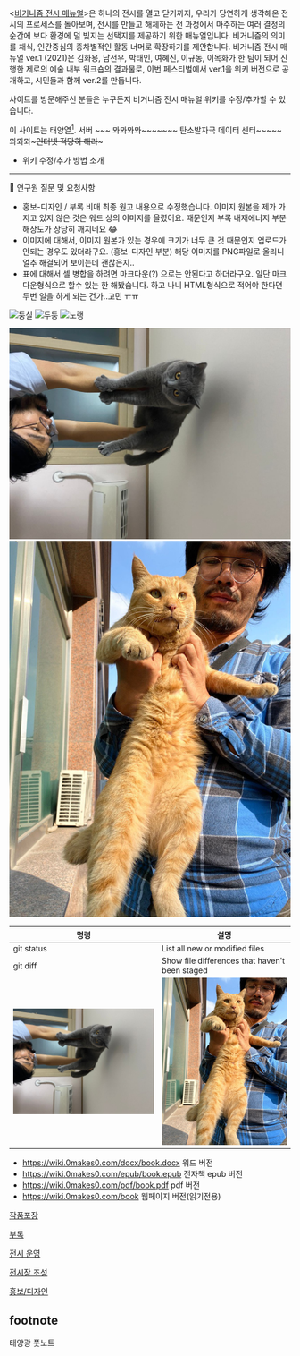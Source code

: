 <[비거니즘 전시 매뉴얼](https://0makes0.com/pdf/%EB%B9%84%EA%B1%B0%EB%8B%88%EC%A6%98_%EC%A0%84%EC%8B%9C_%EB%A7%A4%EB%89%B4%EC%96%BC_ver1.pdf)>은 하나의 전시를 열고 닫기까지, 우리가 당연하게 생각해온 전시의 프로세스를 돌아보며, 전시를 만들고 해체하는 전 과정에서 마주하는 여러 결정의 순간에 보다 환경에 덜 빚지는 선택지를 제공하기 위한 매뉴얼입니다. 비거니즘의 의미를 채식, 인간중심의 종차별적인 활동 너머로 확장하기를 제안합니다. 비거니즘 전시 매뉴얼 ver.1 (2021)은 김화용, 남선우, 박태인, 여혜진, 이규동, 이목화가 한 팀이 되어 진행한 제로의 예술 내부 워크숍의 결과물로, 이번 페스티벌에서 ver.1을 위키 버전으로 공개하고, 시민들과 함께 ver.2를 만듭니다. 

사이트를 방문해주신 분들은 누구든지 비거니즘 전시 매뉴얼 위키를 수정/추가할 수 있습니다.

이 사이트는 태양열[<sup id="footnote-solar">1</sup>](#fn1). 서버 ~~~ 뫄뫄뫄뫄~~~~~~~ 탄소발자국 데이터 센터~~~~~ 뫄뫄뫄~~~~~인터넷 적당히 해라~~~~~

+ 위키 수정/추가 방법 소개

---
📌 연구원 질문 및 요청사항 
* 홍보-디자인 / 부록  비매 최종 원고 내용으로 수정했습니다. 이미지 원본을 제가 가지고 있지 않은 것은 워드 상의 이미지를 올렸어요. 때문인지 부록 내재에너지 부분 해상도가 상당히 깨지네요 😂
* 이미지에 대해서, 이미지 원본가 있는 경우에 크기가 너무 큰 것 때문인지 업로드가 안되는 경우도 있더라구요. (홍보-디자인 부분) 해당 이미지를 PNG파일로 올리니 얼추 해결되어 보이는데 괜찮은지..
* 표에 대해서 셀 병합을 하려면 마크다운(?) 으로는 안된다고 하더라구요. 일단 마크다운형식으로 할수 있는 한 해봤습니다. 하고 나니 HTML형식으로 적어야 한다면 두번 일을 하게 되는 건가..고민 ㅠㅠ




![둥실](https://i.imgur.com/nfiQful.png)
![두둥](https://i.imgur.com/ADO45gK.png)
![노랭](https://i.imgur.com/JkaXlvT.png)
 
![그림설명](./uploads/photo6257982176402451382.jpg) ![노랭아건강하자](./uploads/photo6260392211401255721.jpg)

| 명령 | 설명 |
| --- | --- |
| git status | List all new or modified files |
| git diff | Show file differences that haven't been staged |
| ![그림설명](./uploads/photo6257982176402451382.jpg) | ![노랭아건강하자](./uploads/photo6260392211401255721.jpg) |



* https://wiki.0makes0.com/docx/book.docx 워드 버전 
* https://wiki.0makes0.com/epub/book.epub 전자책 epub 버전 
* https://wiki.0makes0.com/pdf/book.pdf pdf 버전 
* https://wiki.0makes0.com/book 웹페이지 버전(읽기전용)

[작품포장](작품포장)

[부록](부록)

[전시 운영](전시운영)

[전시장 조성](전시장조성)

[홍보/디자인](홍보-디자인)

 

## footnote

<span id="fn1"></span> 태양광 풋노트 